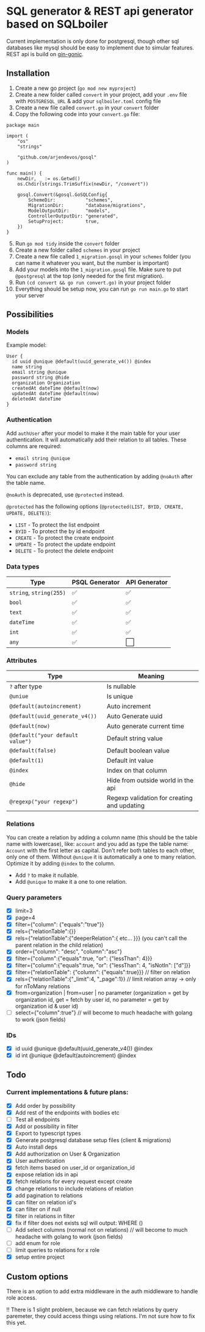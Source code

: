 # SQL generator & REST api generator based on SQLboiler

Current implementation is only done for postgresql, though other sql databases like mysql should be easy to implement due to simular features. REST api is build on [gin-gonic](github.com/gin-gonic/gin).

## Installation

1. Create a new go project (`go mod new myproject`)
2. Create a new folder called `convert` in your project, add your `.env` file with `POSTGRESQL_URL` & add your `sqlboiler.toml` config file
3. Create a new file called `convert.go` in your `convert` folder
4. Copy the following code into your `convert.go` file:

```
package main

import (
	"os"
	"strings"

	"github.com/arjendevos/gosql"
)

func main() {
	newDir, _ := os.Getwd()
	os.Chdir(strings.TrimSuffix(newDir, "/convert"))

	gosql.Convert(&gosql.GoSQLConfig{
		SchemeDir:           "schemes",
		MigrationDir:        "database/migrations",
		ModelOutputDir:      "models",
		ControllerOutputDir: "generated",
		SetupProject:        true,
	})
}
```

5. Run `go mod tidy` inside the `convert` folder
6. Create a new folder called `schemes` in your project
7. Create a new file called `1_migration.gosql` in your `schemes` folder (you can name it whatever you want, but the number is important)
8. Add your models into the `1_migration.gosql` file. Make sure to put `@postgresql` at the top (only needed for the first migration).
9. Run `(cd convert && go run convert.go)` in your project folder
10. Everything should be setup now, you can run `go run main.go` to start your server

## Possibilities

### Models

Example model:

```
User {
  id uuid @unique @default(uuid_generate_v4()) @index
  name string
  email string @unique
  password string @hide
  organization Organization
  createdAt dateTime @default(now)
  updatedAt dateTime @default(now)
  deletedAt dateTime
}
```

### Authentication

Add `authUser` after your model to make it the main table for your user authentication. It will automatically add their relation to all tables. These columns are required:

- `email string @unique`
- `password string`

You can exclude any table from the authentication by adding `@noAuth` after the table name.

`@noAuth` is deprecated, use `@protected` instead.

`@protected` has the following options (`@protected(LIST, BYID, CREATE, UPDATE, DELETE)`):

- `LIST` - To protect the list endpoint
- `BYID` - To protect the by id endpoint
- `CREATE` - To protect the create endpoint
- `UPDATE` - To protect the update endpoint
- `DELETE` - To protect the delete endpoint

### Data types

| Type                    | PSQL Generator     | API Generator        |
| ----------------------- | ------------------ | -------------------- |
| `string`, `string(255)` | :white_check_mark: | :white_check_mark:   |
| `bool`                  | :white_check_mark: | :white_check_mark:   |
| `text`                  | :white_check_mark: | :white_check_mark:   |
| `dateTime`              | :white_check_mark: | :white_check_mark:   |
| `int`                   | :white_check_mark: | :white_check_mark:   |
| `any`                   | :white_check_mark: | :white_large_square: |

### Attributes

| Type                             | Meaning                                     |
| -------------------------------- | ------------------------------------------- |
| `?` after type                   | Is nullable                                 |
| `@uniue`                         | Is unique                                   |
| `@default(autoincrement)`        | Auto increment                              |
| `@default(uuid_generate_v4())`   | Auto Generate uuid                          |
| `@default(now)`                  | Auto generate current time                  |
| `@default("your default value")` | Default string value                        |
| `@default(false)`                | Default boolean value                       |
| `@default(1)`                    | Default int value                           |
| `@index`                         | Index on that column                        |
| `@hide`                          | Hide from outside world in the api          |
| `@regexp("your regexp")`         | Regexp validation for creating and updating |

### Relations

You can create a relation by adding a column name (this should be the table name with lowercase), like: `account` and you add as type the table name: `Account` with the first letter as capital. Don't refer both tables to each other, only one of them. Without `@unique` it is automatically a one to many relation. Optimize it by adding `@index` to the column.

- Add `?` to make it nullable.
- Add `@unique` to make it a one to one relation.

### Query parameters

- [x] limit=3
- [x] page=4
- [x] filter={"column": {"equals":"true"}}
- [x] rels={"relationTable":{}}
- [x] rels={"relationTable":{"deeperRelation":{ etc... }}} (you can't call the parent relation in the child relation)
- [x] order={"column": "desc", "column":"asc"}
- [x] filter={"column":{"equals":true, "or": {"lessThan": 4}}}
- [x] filter={"column":{"equals":true, "or": {"lessThan": 4, "isNotIn": ["d"]}}
- [x] filter={"relationTable": {"column": {"equals":true}}} // filter on relation
- [x] rels={"relationTable":{"\_limit":4, "\_page":1}} // limit relation array -> only for nToMany relations
- [x] from=organization | from=user | no parameter (organization = get by organization id, get = fetch by user id, no parameter = get by organization id & user id)
- [ ] select={"column":true"} // will become to much headache with golang to work (json fields)

### IDs

- [x] id uuid @unique @default(uuid_generate_v4()) @index
- [x] id int @unique @default(autoincrement) @index

## Todo

### Current implementations & future plans:

- [x] Add order by possibility
- [x] Add rest of the endpoints with bodies etc
- [ ] Test all endpoints
- [x] Add or possibility in filter
- [x] Export to typescript types
- [x] Generate postgresql database setup files (client & migrations)
- [x] Auto install deps
- [x] Add authorization on User & Organization
- [x] User authentication
- [x] fetch items based on user_id or organization_id
- [x] expose relation ids in api
- [x] fetch relations for every request except create
- [x] change relations to include relations of relation
- [x] add pagination to relations
- [x] can filter on relation id's
- [x] can filter on if null
- [x] filter in relations in filter
- [x] fix if filter does not exists sql will output: WHERE ()
- [ ] Add select columns (normal not on relations) // will become to much headache with golang to work (json fields)
- [ ] add enum for role
- [ ] limit queries to relations for x role
- [x] setup entire project

## Custom options

There is an option to add extra middleware in the auth middleware to handle role access.

!! There is 1 slight problem, because we can fetch relations by query paremeter, they could access things using relations. I'm not sure how to fix this yet.

